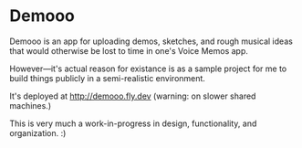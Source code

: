 # Demooo

Demooo is an app for uploading demos, sketches, and rough musical ideas that would otherwise be lost to time in one's Voice Memos app. 

However—it's actual reason for existance is as a sample project for me to build things publicly in a semi-realistic environment.

It's deployed at http://demooo.fly.dev (warning: on slower shared machines.)

This is very much a work-in-progress in design, functionality, and organization. :) 
